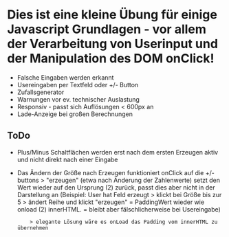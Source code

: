 # Dies ist eine kleine Übung für einige Javascript Grundlagen - vor allem der Verarbeitung von Userinput und der Manipulation des DOM onClick!

- Falsche Eingaben werden erkannt
- Usereingaben per Textfeld oder +/- Button
- Zufallsgenerator
- Warnungen vor ev. technischer Auslastung
- Responsiv - passt sich Auflösungen < 600px an
- Lade-Anzeige bei großen Berechnungen

## ToDo

- Plus/Minus Schaltflächen werden erst nach dem ersten Erzeugen aktiv und nicht direkt nach einer Eingabe

- Das Ändern der Größe nach Erzeugen funktioniert onClick auf die +/- buttons > "erzeugen" (etwa nach Änderung der Zahlenwerte) setzt den Wert wieder auf den Ursprung (2) zurück, passt dies aber nicht in der Darstellung an
  (Beispiel: User hat Feld erzeugt > klickt bei Größe bis zur 5 > ändert Reihe und klickt "erzeugen" = PaddingWert wieder wie onload (2) innerHTML. = bleibt aber fälschlicherweise bei Usereingabe)

          > elegante Lösung wäre es onLoad das Padding vom innerHTML zu übernehmen
